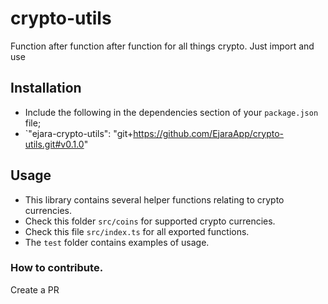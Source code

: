 # crypto-utils
Function after function after function for all things crypto. Just import and use


## Installation

- Include the following in the dependencies section of your `package.json` file;
- `"ejara-crypto-utils": "git+https://github.com/EjaraApp/crypto-utils.git#v0.1.0"

## Usage

- This library contains several helper functions relating to crypto currencies.
- Check this folder `src/coins` for supported crypto currencies.
- Check this file `src/index.ts` for all exported functions.
- The `test` folder contains examples of usage.

### How to contribute.

Create a PR